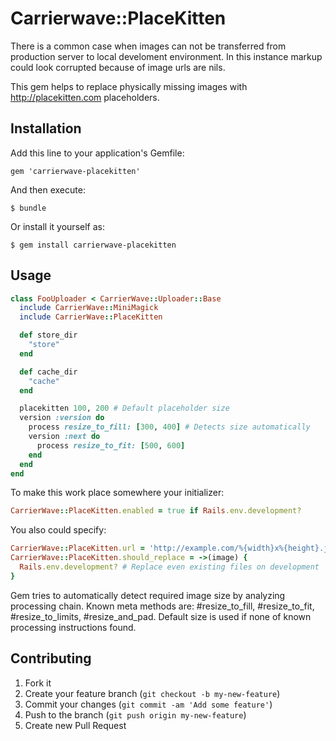 # Carrierwave::PlaceKitten

There is a common case when images can not be transferred from production server
to local develoment environment. In this instance markup could look
corrupted because of image urls are nils.

This gem helps to replace physically missing images with http://placekitten.com
placeholders.

## Installation

Add this line to your application's Gemfile:

    gem 'carrierwave-placekitten'

And then execute:

    $ bundle

Or install it yourself as:

    $ gem install carrierwave-placekitten

## Usage

```ruby
class FooUploader < CarrierWave::Uploader::Base
  include CarrierWave::MiniMagick
  include CarrierWave::PlaceKitten

  def store_dir
    "store"
  end

  def cache_dir
    "cache"
  end

  placekitten 100, 200 # Default placeholder size
  version :version do
    process resize_to_fill: [300, 400] # Detects size automatically
    version :next do
      process resize_to_fit: [500, 600]
    end
  end
end
```

To make this work place somewhere your initializer:

```ruby
CarrierWave::PlaceKitten.enabled = true if Rails.env.development?
```

You also could specify:
```ruby
CarrierWave::PlaceKitten.url = 'http://example.com/%{width}x%{height}.jpg'
CarrierWave::PlaceKitten.should_replace = ->(image) {
  Rails.env.development? # Replace even existing files on development
}
```

Gem tries to automatically detect required image size by analyzing processing
chain. Known meta methods are: #resize_to_fill, #resize_to_fit, #resize_to_limits, #resize_and_pad.
Default size is used if none of known processing instructions found.

## Contributing

1. Fork it
2. Create your feature branch (`git checkout -b my-new-feature`)
3. Commit your changes (`git commit -am 'Add some feature'`)
4. Push to the branch (`git push origin my-new-feature`)
5. Create new Pull Request
